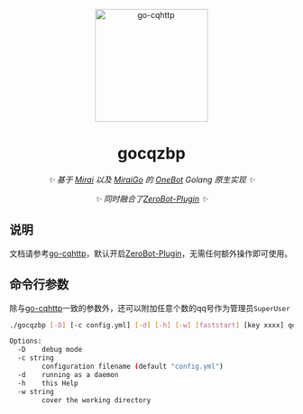 <p align="center">
  <a href="https://ishkong.github.io/go-cqhttp-docs/">
    <img src="https://user-images.githubusercontent.com/25968335/120111974-8abef880-c139-11eb-99cd-fa928348b198.png" width="200" height="200" alt="go-cqhttp">
  </a>
</p>

<div align="center">

# gocqzbp

_✨ 基于 [Mirai](https://github.com/mamoe/mirai) 以及 [MiraiGo](https://github.com/Mrs4s/MiraiGo) 的 [OneBot](https://github.com/howmanybots/onebot/blob/master/README.md) Golang 原生实现 ✨_  

_✨ 同时融合了[ZeroBot-Plugin](https://github.com/FloatTech/ZeroBot-Plugin) ✨_  

</div>


## 说明
文档请参考[go-cqhttp](https://github.com/Mrs4s/go-cqhttp)，默认开启[ZeroBot-Plugin](https://github.com/FloatTech/ZeroBot-Plugin)，无需任何额外操作即可使用。

## 命令行参数
除与[go-cqhttp](https://github.com/Mrs4s/go-cqhttp)一致的参数外，还可以附加任意个数的qq号作为管理员`SuperUser`
```bash
./gocqzbp [-D] [-c config.yml] [-d] [-h] [-w] [faststart] [key xxxx] qq1 qq2 qq3 ...

Options:
  -D    debug mode
  -c string
        configuration filename (default "config.yml")
  -d    running as a daemon
  -h    this Help
  -w string
        cover the working directory
```